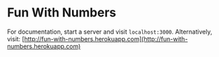 # Fun With Numbers

For documentation, start a server and visit `localhost:3000`.
Alternatively, visit:
[http://fun-with-numbers.herokuapp.com](http://fun-with-numbers.herokuapp.com)
